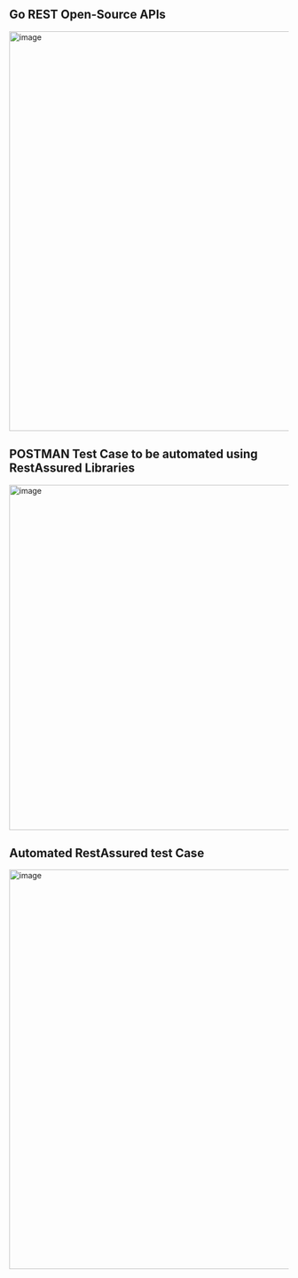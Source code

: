 ## Go REST Open-Source APIs
<img width="720" alt="image" src="https://github.com/user-attachments/assets/3f1f3535-3b9c-47e9-a25b-035b420c96d6">

## POSTMAN Test Case to be automated using RestAssured Libraries
<img width="622" alt="image" src="https://github.com/user-attachments/assets/a82f34d9-5eae-4484-83d2-7832494cf51e">

## Automated RestAssured test Case
<img width="720" alt="image" src="https://github.com/user-attachments/assets/595421f1-57f1-48c4-bd41-e0b5135df8ac">
